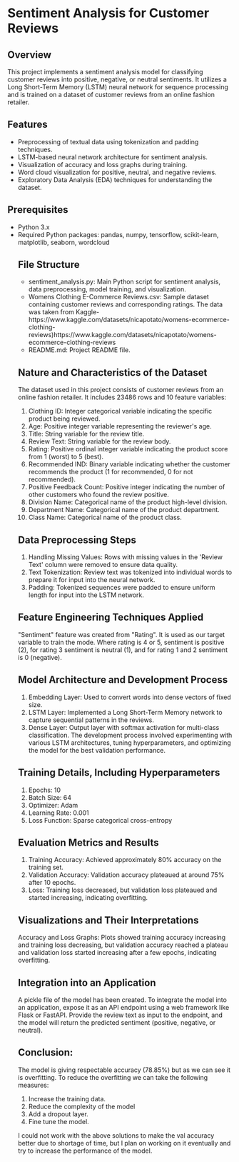 # Sentiment Analysis for Customer Reviews

## Overview
This project implements a sentiment analysis model for classifying customer reviews into positive, negative, or neutral sentiments. It utilizes a Long Short-Term Memory (LSTM) neural network for sequence processing and is trained on a dataset of customer reviews from an online fashion retailer.

## Features
<ul><li>Preprocessing of textual data using tokenization and padding techniques.</li>
<li>LSTM-based neural network architecture for sentiment analysis.</li>
<li>Visualization of accuracy and loss graphs during training.</li>
<li>Word cloud visualization for positive, neutral, and negative reviews.</li>
<li>Exploratory Data Analysis (EDA) techniques for understanding the dataset.</li></ul>

## Prerequisites
<ul><li>Python 3.x</li>
<li>Required Python packages: pandas, numpy, tensorflow, scikit-learn, matplotlib, seaborn, wordcloud</li>

## File Structure
<ul><li>sentiment_analysis.py: Main Python script for sentiment analysis, data preprocessing, model training, and visualization.</li>
<li>Womens Clothing E-Commerce Reviews.csv: Sample dataset containing customer reviews and corresponding ratings. The data was taken from Kaggle-https://www.kaggle.com/datasets/nicapotato/womens-ecommerce-clothing-reviews)https://www.kaggle.com/datasets/nicapotato/womens-ecommerce-clothing-reviews</li>
<li>README.md: Project README file.</li></ul>

## Nature and Characteristics of the Dataset
The dataset used in this project consists of customer reviews from an online fashion retailer. It includes 23486 rows and 10 feature variables:
1. Clothing ID: Integer categorical variable indicating the specific product being reviewed.
2. Age: Positive integer variable representing the reviewer's age.
3. Title: String variable for the review title.
4. Review Text: String variable for the review body.
5. Rating: Positive ordinal integer variable indicating the product score from 1 (worst) to 5 (best).
6. Recommended IND: Binary variable indicating whether the customer recommends the product (1 for recommended, 0 for not recommended).
7. Positive Feedback Count: Positive integer indicating the number of other customers who found the review positive.
8. Division Name: Categorical name of the product high-level division.
9. Department Name: Categorical name of the product department.
10. Class Name: Categorical name of the product class.

## Data Preprocessing Steps
1. Handling Missing Values: Rows with missing values in the 'Review Text' column were removed to ensure data quality.
2. Text Tokenization: Review text was tokenized into individual words to prepare it for input into the neural network.
3. Padding: Tokenized sequences were padded to ensure uniform length for input into the LSTM network.

## Feature Engineering Techniques Applied
"Sentiment" feature was created from "Rating". It is used as our target variable to train the mode. Where rating is 4 or 5, sentiment is positive (2), for rating 3 sentiment is neutral (1), and for rating 1 and 2 sentiment is 0 (negative). 

## Model Architecture and Development Process
1. Embedding Layer: Used to convert words into dense vectors of fixed size.
2. LSTM Layer: Implemented a Long Short-Term Memory network to capture sequential patterns in the reviews.
3. Dense Layer: Output layer with softmax activation for multi-class classification.
The development process involved experimenting with various LSTM architectures, tuning hyperparameters, and optimizing the model for the best validation performance.

## Training Details, Including Hyperparameters
1. Epochs: 10
2. Batch Size: 64
3. Optimizer: Adam
4. Learning Rate: 0.001
5. Loss Function: Sparse categorical cross-entropy

## Evaluation Metrics and Results
1. Training Accuracy: Achieved approximately 80% accuracy on the training set.
2. Validation Accuracy: Validation accuracy plateaued at around 75% after 10 epochs.
3. Loss: Training loss decreased, but validation loss plateaued and started increasing, indicating overfitting.

## Visualizations and Their Interpretations
Accuracy and Loss Graphs: Plots showed training accuracy increasing and training loss decreasing, but validation accuracy reached a plateau and validation loss started increasing after a few epochs, indicating overfitting.

## Integration into an Application
A pickle file of the model has been created. To integrate the model into an application, expose it as an API endpoint using a web framework like Flask or FastAPI. Provide the review text as input to the endpoint, and the model will return the predicted sentiment (positive, negative, or neutral). 

## Conclusion:
The model is giving respectable accuracy (78.85%) but as we can see it is overfitting. To reduce the overfitting we can take the following measures:
1. Increase the training data.
2. Reduce the complexity of the model
3. Add a dropout layer.
4. Fine tune the model.

I could not work with the above solutions to make the val accuracy better due to shortage of time, but I plan on working on it eventually and try to increase the performance of the model.
